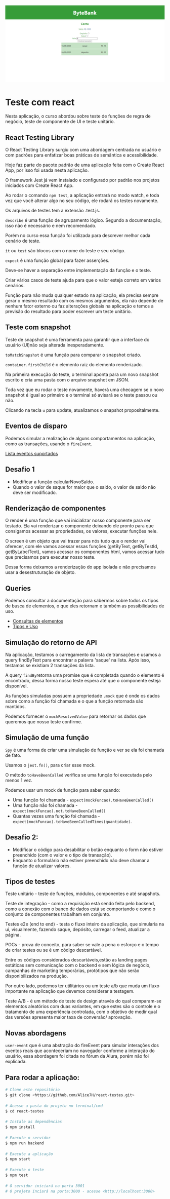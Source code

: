 <h1 align="center">
  <img alt="ByteBank" title="#ByteBank" src="./src/images/banner.png" />
</h1>

# Teste com react

Nesta aplicação, o curso abordou sobre teste de funções de regra de negócio, teste de componente de UI e teste unitário.

## React Testing Library

O React Testing Library surgiu com uma abordagem centrada no usuário e com padrões para enfatizar boas práticas de semântica e acessibilidade.

Hoje faz parte do pacote padrão de uma aplicação feita com o Create React App, por isso foi usada nesta aplicação.

O framework Jest já vem instalado e configurado por padrão nos projetos iniciados com Create React App.

Ao rodar o comando `npm test`, a aplicação entrará no modo watch, e toda vez que você alterar algo no seu código, ele rodará os testes novamente.

Os arquivos de testes tem a extensão .test.js.

`describe` é uma função de agrupamento lógico. Segundo a documentação, isso não é necessário e nem recomendado.

Porém no curso essa função foi utilizada para descrever melhor cada cenário de teste.

`it` ou `test` são blocos com o nome do teste e seu código.

`expect` é uma função global para fazer asserções.

Deve-se haver a separação entre implementação da função e o teste.

Criar vários casos de teste ajuda para que o valor esteja correto em vários cenários.

Função pura não muda qualquer estado na aplicação, ela precisa sempre gerar o mesmo resultado com os mesmos argumentos, ela não depende de nenhum fator externo ou faz alterações globais na aplicação e temos a previsão do resultado para poder escrever um teste unitário.

## Teste com snapshot

Teste de snapshot é uma ferramenta para garantir que a interface do usuário (UI)não seja alterada inesperadamente.

`toMatchSnapshot` é uma função para comparar o snapshot criado.

`container.firstChild` é o elemento raiz do elemento renderizado.

Na primeira execução do teste, o terminal aponta para um novo snapshot escrito e cria uma pasta com o arquivo snapshot em JSON.

Toda vez que eu rodar o teste novamente, haverá uma checagem se o novo snapshot é igual ao primeiro e o terminal só avisará se o teste passou ou não.

Clicando na tecla `u` para update, atualizamos o snapshot propositalmente.

## Eventos de disparo

Podemos simular a realização de alguns comportamentos na aplicação, como as transações, usando o `fireEvent`.

[Lista eventos suportados](https://github.com/testing-library/dom-testing-library/blob/main/src/event-map.js)

## Desafio 1

- Modificar a função calcularNovoSaldo.
- Quando o valor de saque for maior que o saldo, o valor de saldo não deve ser modificado.

## Renderização de componentes

O render é uma função que vai inicializar nosso componente para ser testado. Ela vai renderizar o componente deixando ele pronto para que consigamos acessar as propriedades, os valores, executar funções nele.

O screen é um objeto que vai trazer para nós tudo que o render vai oferecer, com ele vamos acessar essas funções (getByText, getByTestId, getByLabelText), vamos acessar os componentes html, vamos acessar tudo que precisamos para executar nosso teste.

Dessa forma deixamos a renderização do app isolada e não precisamos usar a desestruturação de objeto.

## Queries

Podemos consultar a documentação para sabermos sobre todos os tipos de busca de elementos, o que eles retornam e também as possibilidades de uso.

- [Consultas de elementos](https://testing-library.com/docs/dom-testing-library/cheatsheet)
- [Tipos e Uso](https://testing-library.com/docs/queries/about/#queries)

## Simulação do retorno de API

Na aplicação, testamos o carregamento da lista de transações e usamos a query findByText para encontrar a palavra 'saque' na lista. Após isso, testamos se existiam 2 transações da lista.

A query `findBy`retorna uma promise que é completada quando o elemento é encontrado, dessa forma nosso teste espera até que o componente esteja disponível.

As funções simuladas possuem a propriedade `.mock` que é onde os dados sobre como a função foi chamada e o que a função retornada são mantidos.

Podemos fornecer o `mockResolvedValue` para retornar os dados que queremos que nosso teste confirme.

## Simulação de uma função

`Spy` é uma forma de criar uma simulação de função e ver se ela foi chamada de fato.

Usamos o `jest.fn()`, para criar esse mock.

O método `toHaveBeenCalled` verifica se uma função foi executada pelo menos 1 vez.

Podemos usar um mock de função para saber quando:

- Uma função foi chamada - `expect(mockFuncao).toHaveBeenCalled()`
- Uma função não foi chamada - `expect(mockFuncao).not.toHaveBeenCalled()`
- Quantas vezes uma função foi chamada - `expect(mockFuncao).toHaveBeenCalledTimes(quantidade)`.

## Desafio 2:

- Modificar o código para desabilitar o botão enquanto o form não estiver preenchido (com o valor e o tipo de transação).
- Enquanto o formulário não estiver preenchido não deve chamar a função de atualizar valores.

## Tipos de testes

Teste unitário - teste de funções, módulos, componentes e até snapshots.

Teste de integração - como a requisição está sendo feita pelo backend,
como a conexão com o banco de dados está se comportando e como o conjunto de componentes trabalham em conjunto.

Testes e2e (end to end) - testa o fluxo inteiro da aplicação, que simularia na ui, visualmente, fazendo saque, depósito, carregar o feed, atualizar a página.

POCs - prova de conceito, para saber se vale a pena o esforço e o tempo de criar testes ou se é um código descartável.

Entre os códigos considerados descartáveis,estão as landing pages estáticas sem comunicação com o backend e sem lógica de negócio,
campanhas de marketing temporárias, protótipos que não serão disponibilizados na produção.

Por outro lado, podemos ter utilitários ou um teste a/b que muda um fluxo importante na aplicação que devemos considerar a testagem.

Teste A/B - é um método de teste de design através do qual comparam-se elementos aleatórios com duas variantes, em que estes são o controle e o tratamento de uma experiência controlada, com o objetivo de medir qual das versões apresenta maior taxa de conversão/ aprovação.

## Novas abordagens

`user-event` que é uma abstração do fireEvent para simular interações dos eventos reais que aconteceriam no navegador conforme a interação do usuário, essa abordagem foi citada no fórum da Alura, porém não foi explicada.

## Para rodar a aplicação:

```bash
# Clone este repositório
$ git clone <https://github.com/Alice7H/react-testes.git>

# Acesse a pasta do projeto no terminal/cmd
$ cd react-testes

# Instale as dependências
$ npm install

# Execute o servidor
$ npm run backend

# Execute a aplicação
$ npm start

# Execute o teste
$ npm test

# O servidor iniciará na porta 3001
# O projeto inciará na porta:3000 - acesse <http://localhost:3000>
```
